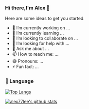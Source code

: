 ### Hi there,I'm Alex 👋


Here are some ideas to get you started:

- 🔭 I’m currently working on ...
- 🌱 I’m currently learning ...
- 👯 I’m looking to collaborate on ...
- 🤔 I’m looking for help with ...
- 💬 Ask me about ...
- 📫 How to reach me: ...
- 😄 Pronouns: ...
- ⚡ Fun fact: ...

###  :hammer:  Language

[![Top Langs](https://github-profile-trophy.vercel.app/?username=alex77lee&theme=dracula&column=3&margin-w=15&margin-h=15)](https://github.com/alex77lee)

[![alex77lee's github stats](https://github-readme-stats.vercel.app/api?username=alex77lee&show_icons=true&count_private=true&theme=dark)](https://github.com/anuraghazra/github-readme-stats)


